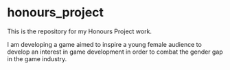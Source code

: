 # honours_project
This is the repository for my Honours Project work. 

I am developing a game aimed to inspire a young female audience to develop an interest in game development in order to combat the gender gap in the game industry.
